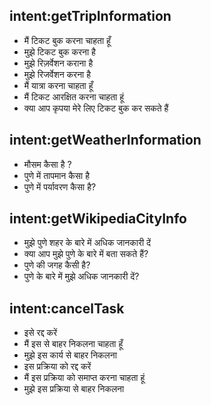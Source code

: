 ## intent:getTripInformation
- मैं टिकट बुक करना चाहता हूँ
- मुझे टिकट बुक करना है
- मुझे रिज़र्वेशन कराना है
- मुझे रिजर्वेशन करना है
- मैं यात्रा  करना चाहता हूँ
- मैं टिकट आरक्षित करना चाहता हूं
- क्या आप कृपया मेरे लिए टिकट बुक कर सकते हैं

## intent:getWeatherInformation
- मौसम कैसा है ?
- पुणे में तापमान कैसा है
- पुणे में पर्यावरण कैसा है?
		
## intent:getWikipediaCityInfo
- मुझे पुणे शहर के बारे में अधिक जानकारी दें
- क्या आप मुझे पुणे के बारे में बता सकते हैं?
- पुणे की जगह कैसी है?
- पुणे के बारे में मुझे अधिक जानकारी दें?

## intent:cancelTask
- इसे रद्द करें
- मैं इस से बाहर निकलना चाहता हूँ
- मुझे इस कार्य से बाहर निकलना
- इस प्रक्रिया को रद्द करें
- मैं इस प्रक्रिया को समाप्त करना चाहता हूं
- मुझे इस प्रक्रिया से बाहर निकलना